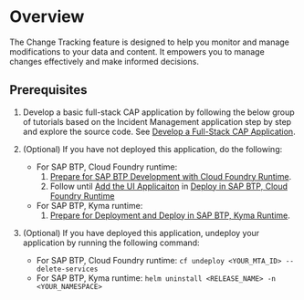 # Overview

The Change Tracking feature is designed to help you monitor and manage modifications to your data and content. It empowers you to manage changes effectively and make informed decisions.

## Prerequisites

1. Develop a basic full-stack CAP application by following the below group of tutorials based on the Incident Management application step by step and explore the source code. See [Develop a Full-Stack CAP Application](https://developers.sap.com/group.cap-application-full-stack.html).

2. (Optional) If you have not deployed this application, do the following:
   - For SAP BTP, Cloud Foundry runtime:
     1. [Prepare for SAP BTP Development with Cloud Foundry Runtime](https://developers.sap.com/tutorials/prepare-btp-cf.html).
     2. Follow until [Add the UI Applicaiton](https://developers.sap.com/tutorials/deploy-to-cf.html#2d5dd378-1a41-4166-9a4b-75f8181ba71f) in [Deploy in SAP BTP, Cloud Foundry Runtime](https://developers.sap.com/tutorials/deploy-to-cf.html#2d5dd378-1a41-4166-9a4b-75f8181ba71f)
   - For SAP BTP, Kyma runtime:
     1. [Prepare for Deployment and Deploy in SAP BTP, Kyma Runtime](../prerequisite-for-sample/prerquites-for-sample.md#prepare-application-to-deploy-to-kymak8s).

3. (Optional) If you have deployed this application, undeploy your application by running the following command:
   
   - For SAP BTP, Cloud Foundry runtime: `cf undeploy <YOUR_MTA_ID> --delete-services`
    - For SAP BTP, Kyma runtime: `helm uninstall <RELEASE_NAME> -n <YOUR_NAMESPACE>`
